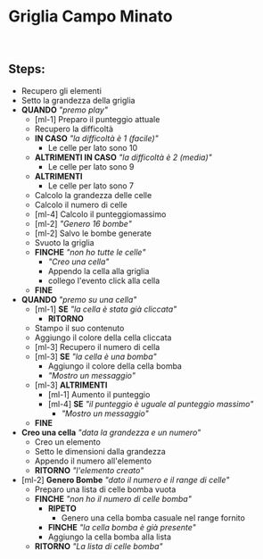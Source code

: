 # Griglia Campo Minato

<br>

## Steps:

- Recupero gli elementi
- Setto la grandezza della griglia
- **QUANDO** _"premo play"_
    - [ml-1] Preparo il punteggio attuale
    - Recupero la difficoltà
    - **IN CASO** _"la difficoltà è 1 (facile)"_
        - Le celle per lato sono 10
    - **ALTRIMENTI IN CASO** _"la difficoltà è 2 (media)"_
        - Le celle per lato sono 9
    - **ALTRIMENTI**
        - Le celle per lato sono 7
    - Calcolo la grandezza delle celle
    - Calcolo il numero di celle
    - [ml-4] Calcolo il punteggiomassimo
    - [ml-2] _"Genero 16 bombe"_
    - [ml-2] Salvo le bombe generate
    - Svuoto la griglia
    - **FINCHE** _"non ho tutte le celle"_
        - _"Creo una cella"_
        - Appendo la cella alla griglia
        - collego l'evento click alla cella
    - **FINE**
- **QUANDO** _"premo su una cella"_
    - [ml-1] **SE** _"la cella è stata già cliccata"_
        - **RITORNO**
    - Stampo il suo contenuto
    - Aggiungo il colore della cella cliccata
    - [ml-3] Recupero il numero di cella
    - [ml-3] **SE** _"la cella è una bomba"_
        - Aggiungo il colore della cella bomba
        - _"Mostro un messaggio"_
    - [ml-3] **ALTRIMENTI**
        - [ml-1] Aumento il punteggio
        - [ml-4] **SE** _"il punteggio è uguale al punteggio massimo"_
            - _"Mostro un messaggio"_
    - **FINE**
- **Creo una cella** _"data la grandezza e un numero"_
    - Creo un elemento
    - Setto le dimensioni dalla grandezza
    - Appendo il numero all'elemento
    - **RITORNO** _"l'elemento creato"_
- [ml-2] **Genero Bombe** _"dato il numero e il range di celle"_
    - Preparo una lista di celle bomba vuota
    - **FINCHE** _"non ho il numero di celle bomba"_
        - **RIPETO**
            - Genero una cella bomba casuale nel range fornito
        - **FINCHE** _"la cella bomba è già presente"_
        - Aggiungo la cella bomba alla lista
    - **RITORNO** _"La lista di celle bomba"_